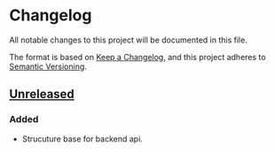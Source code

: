 # Changelog

All notable changes to this project will be documented in this file.

The format is based on [Keep a Changelog](https://keepachangelog.com/en/1.0.0/),
and this project adheres to [Semantic Versioning](https://semver.org/spec/v2.0.0.html).

## [Unreleased]

### Added

- Strucuture base for backend api.

[unreleased]: https://github.com/felipecolen/Django-DRF-App-Example/compare/main...develop